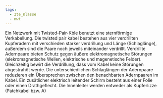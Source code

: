 ```yaml
---
tags:
  - 2te_Klasse
  - nwt
---
```

Ein Netzwerk mit Twisted-Pair-Kble benutzt eine sternförmige Verkabellung. Die twisted pair kabel bestehen aus vier verdrillten Kupferadern mit verschieden starker verdrillung und Länge (Schlaglänge), außerdem sind die Paare noch jeweils miteinander verdrillt. Verdrillte Adernpaare bieten Schutz gegen äußere elektromagnetische Störungen (elekromagnetische Wellen, elektrische und magenetische Felder). Gleichzeitig bewirt die Verdrillung, dass vom Kabel keine Störungen abgestrahöt werde. Die unterschiedlichen Schlaglängen der Adernpaare reduzieren ein Übersprechen zwischen den benachbarten Adernpaaren im Kabel. Ein zusätlicher elektrisch leitender Schirm besteht aus einer Folie oder einen Drathgeflecht. Die Innenleiter werden entweder als Kupferlizze (Patchkabel bzw. A)